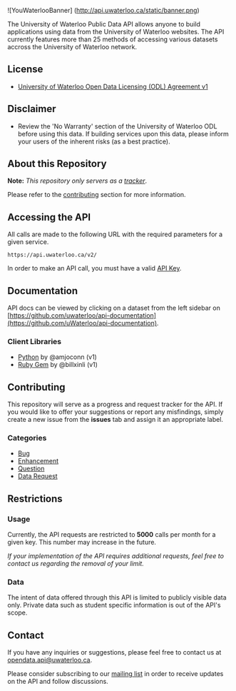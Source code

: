 ![YouWaterlooBanner] (http://api.uwaterloo.ca/static/banner.png)


The University of Waterloo Public Data API allows anyone to build applications using data from the University of Waterloo websites.
The API currently features more than 25 methods of accessing various datasets accross the University of Waterloo network.

## License
- <a href="https://uwaterloo.ca/open-data/university-waterloo-open-data-license-agreement-v1">University of Waterloo Open Data Licensing (ODL) Agreement v1</a>

## Disclaimer
- Review the 'No Warranty' section of the University of Waterloo ODL before using this data. If building services upon this data, please inform your users of the inherent risks (as a best practice).

## About this Repository

**Note:** *This repository only servers as a [tracker](#contributing)*.

Please refer to the [contributing](#contributing) section for more information.

## Accessing the API

All calls are made to the following URL with the required parameters for a given service.


```url
https://api.uwaterloo.ca/v2/
```
In order to make an API call, you must have a valid [API Key](http://api.uwaterloo.ca/#!/keygen).


## Documentation

API docs can be viewed by clicking on a dataset from the left sidebar on [https://github.com/uwaterloo/api-documentation](https://github.com/uWaterloo/api-documentation).

### Client Libraries

- [Python](https://bitbucket.org/amjoconn/uwaterlooapi) by @amjoconn (v1)
- [Ruby Gem](https://rubygems.org/gems/uwapi) by @billxinli (v1)


## Contributing

This repository will serve as a progress and request tracker for the API.
If you would like to offer your suggestions or report any misfindings, simply create a new issue from the **issues** tab and assign it an appropriate label.

### Categories

- [Bug](https://github.com/uWaterloo/OpenData/issues?labels=bug&page=1&state=open)
- [Enhancement](https://github.com/uWaterloo/OpenData/issues?labels=enhancement&page=1&state=open)
- [Question](https://github.com/uWaterloo/OpenData/issues?labels=question&page=1&state=open)
- [Data Request](https://github.com/uWaterloo/OpenData/issues?labels=data+request&page=1&state=open)


## Restrictions

### Usage

Currently, the API requests are restricted to **5000** calls per month for a given key. This number may increase in the future.

*If your implementation of the API requires additional requests, feel free to contact us regarding the removal of your limit.*

### Data

The intent of data offered through this API is limited to publicly visible data only.
Private data such as student specific information is out of the API's scope.


## Contact ##

If you have any inquiries or suggestions, please feel free to contact us at [opendata.api@uwaterloo.ca](mailto:opendata.api@uwaterloo.ca).

Please consider subscribing to our [mailing list](https://lists.uwaterloo.ca/mailman/listinfo/opendata) in order to receive updates on the API and follow discussions.
